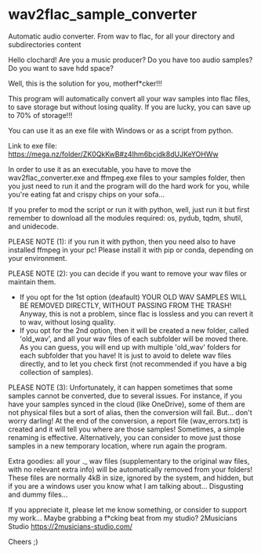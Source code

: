 # wav2flac_sample_converter
 Automatic audio converter. From wav to flac, for all your directory and subdirectories content

Hello clochard!
Are you a music producer? 
Do you have too audio samples? 
Do you want to save hdd space? 

Well, this is the solution for you, motherf*cker!!!

This program will automatically convert all your wav samples into flac files, to save storage but without losing quality. 
If you are lucky, you can save up to 70% of storage!!!

You can use it as an exe file with Windows or as a script from python.

Link to exe file: https://mega.nz/folder/ZK0QkKwB#z4Ihm6bcjdk8dUJKeYOHWw

In order to use it as an executable, you have to move the wav2flac_converter.exe and ffmpeg.exe files to your samples folder, then you just need to run it and the program will do the hard work for you, while you're eating fat and crispy chips on your sofa...

If you prefer to mod the script or run it with python, well, just run it but first remember to download all the modules required: os, pydub, tqdm, shutil, and unidecode. 

PLEASE NOTE (1): if you run it with python, then you need also to have installed ffmpeg in your pc! Please install it with pip or conda, depending on your environment.

PLEASE NOTE (2): you can decide if you want to remove your wav files or maintain them. 
- If you opt for the 1st option (deafault) YOUR OLD WAV SAMPLES WILL BE REMOVED DIRECTLY, WITHOUT PASSING FROM THE TRASH! 
Anyway, this is not a problem, since flac is lossless and you can revert it to wav, without losing quality. 
- If you opt for the 2nd option, then it will be created a new folder, called 'old_wav', and all your wav files of each subfolder will be moved there. 
As you can guess, you will end up with multiple 'old_wav' folders for each subfolder that you have! 
It is just to avoid to delete wav files directly, and to let you check first (not recommended if you have a big collection of samples).

PLEASE NOTE (3): Unfortunately, it can happen sometimes that some samples cannot be converted, due to several issues.
For instance, if you have your samples synced in the cloud (like OneDrive), some of them are not physical files but a sort of alias, then the conversion will fail.
But... don't worry darling! At the end of the conversion, a report file (wav_errors.txt) is created and it will tell you where are those samples! Sometimes, a simple renaming is effective. Alternatively, you can consider to move just those samples in a new temporary location, where run again the program.

Extra goodies: all your ._ wav files (supplementary to the original wav files, with no relevant extra info) will be automatically removed from your folders! 
These files are normally 4kB in size, ignored by the system, and hidden, but if you are a windows user you know what I am talking about... Disgusting and dummy files...

If you appreciate it, please let me know something, or consider to support my work... 
Maybe grabbing a f*cking beat from my studio?
2Musicians Studio 
https://2musicians-studio.com/

Cheers ;)
